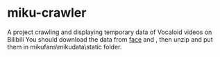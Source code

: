 # miku-crawler
A project crawling and displaying temporary data of Vocaloid videos on Bilibili
You should download the data from [face](https://drive.google.com/file/d/1oVse2oNYhATB8Js7Khu4kAMPU6ndzxrQ/view?usp=sharing) and , then unzip and put them in mikufans\mikudata\static folder.
